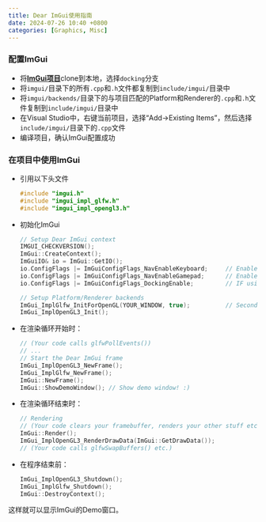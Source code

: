 ```yaml
---
title: Dear ImGui使用指南
date: 2024-07-26 10:40 +0800
categories: [Graphics, Misc]
---
```


### 配置ImGui

- 将[**ImGui项目**](https://github.com/ocornut/imgui/tree/docking)clone到本地，选择`docking`分支
- 将`imgui/`目录下的所有`.cpp`和`.h`文件都复制到`include/imgui/`目录中
- 将`imgui/backends/`目录下的与项目匹配的Platform和Renderer的`.cpp`和`.h`文件复制到`include/imgui/`目录中
- 在Visual Studio中，右键当前项目，选择“Add->Existing Items”，然后选择`include/imgui/`目录下的`.cpp`文件
- 编译项目，确认ImGui配置成功

### 在项目中使用ImGui

- 引用以下头文件

  ```c++
  #include "imgui.h"
  #include "imgui_impl_glfw.h"
  #include "imgui_impl_opengl3.h"
  ```

- 初始化ImGui

  ```c++
  // Setup Dear ImGui context
  IMGUI_CHECKVERSION();
  ImGui::CreateContext();
  ImGuiIO& io = ImGui::GetIO();
  io.ConfigFlags |= ImGuiConfigFlags_NavEnableKeyboard;     // Enable Keyboard Controls
  io.ConfigFlags |= ImGuiConfigFlags_NavEnableGamepad;      // Enable Gamepad Controls
  io.ConfigFlags |= ImGuiConfigFlags_DockingEnable;         // IF using Docking Branch
  
  // Setup Platform/Renderer backends
  ImGui_ImplGlfw_InitForOpenGL(YOUR_WINDOW, true);          // Second param install_callback=true will install GLFW callbacks and chain to existing ones.
  ImGui_ImplOpenGL3_Init();
  ```

- 在渲染循环开始时：

  ```c++
  // (Your code calls glfwPollEvents())
  // ...
  // Start the Dear ImGui frame
  ImGui_ImplOpenGL3_NewFrame();
  ImGui_ImplGlfw_NewFrame();
  ImGui::NewFrame();
  ImGui::ShowDemoWindow(); // Show demo window! :)
  ```

- 在渲染循环结束时：

  ```c++
  // Rendering
  // (Your code clears your framebuffer, renders your other stuff etc.)
  ImGui::Render();
  ImGui_ImplOpenGL3_RenderDrawData(ImGui::GetDrawData());
  // (Your code calls glfwSwapBuffers() etc.)
  ```

- 在程序结束前：

  ```c++
  ImGui_ImplOpenGL3_Shutdown();
  ImGui_ImplGlfw_Shutdown();
  ImGui::DestroyContext();
  ```

这样就可以显示ImGui的Demo窗口。